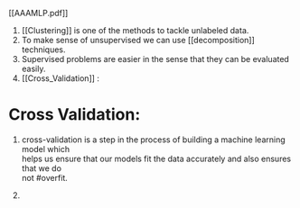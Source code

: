 [[AAAMLP.pdf]]

1. [[Clustering]] is one of the methods to  tackle unlabeled data.
2. To make sense of unsupervised we can use [[decomposition]] techniques.
3.  Supervised problems are easier in the sense that they can be evaluated easily.
4. [[Cross_Validation]] :
 # Cross Validation:
 1. cross-validation is a step in the process of building a machine learning model which  
helps us ensure that our models fit the data accurately and also ensures that we do  
not #overfit.

5. 